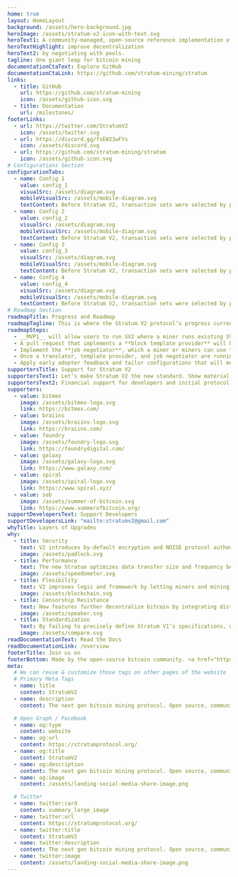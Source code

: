 ```yaml
---
home: true
layout: HomeLayout
background: /assets/hero-background.jpg
heroImage: /assets/stratum-v2-icon-with-text.svg
heroText1: A community-managed, open-source reference implementation of the Stratum V2 protocol. Stratum V2 increases security, makes data transfers more efficient, and reduces mining infrastructure requirements. It also introduces three new sub-protocols that let miners select transaction sets and
heroTextHighlight: improve decentralization
heroText2: by negotiating with pools.
tagline: One giant leap for bitcoin mining
documentationCtaText: Explore GitHub
documentationCtaLink: https://github.com/stratum-mining/stratum
links:
  - title: GitHub
    url: https://github.com/stratum-mining
    icon: /assets/github-icon.svg
  - title: Documentation
    url: /milestones/
footerLinks:
  - url: https://twitter.com/StratumV2
    icon: /assets/twitter.svg
  - url: https://discord.gg/fsEW23wFYs
    icon: /assets/discord.svg
  - url: https://github.com/stratum-mining/stratum
    icon: /assets/github-icon.svg
# Configurations Section
configurationTabs: 
  - name: Config 1
    value: config_1
    visualSrc: /assets/diagram.svg
    mobileVisualSrc: /assets/mobile-diagram.svg
    textContent: Before Stratum V2, transaction sets were selected by pools. With a complete SV2 configuration they’re selected by individual miners, making the network more censorship-resistant.
  - name: Config 2
    value: config_2
    visualSrc: /assets/diagram.svg
    mobileVisualSrc: /assets/mobile-diagram.svg
    textContent: Before Stratum V2, transaction sets were selected by pools. With a complete SV2 configuration they’re selected by individual miners, making the network more censorship-resistant.
  - name: Config 3
    value: config_3
    visualSrc: /assets/diagram.svg
    mobileVisualSrc: /assets/mobile-diagram.svg
    textContent: Before Stratum V2, transaction sets were selected by pools. With a complete SV2 configuration they’re selected by individual miners, making the network more censorship-resistant.
  - name: Config 4
    value: config_4
    visualSrc: /assets/diagram.svg
    mobileVisualSrc: /assets/mobile-diagram.svg
    textContent: Before Stratum V2, transaction sets were selected by pools. With a complete SV2 configuration they’re selected by individual miners, making the network more censorship-resistant.
# Roadmap Section
roadmapTitle: Progress and Roadmap
roadmapTagline: This is where the Stratum V2 protocol’s progress currently stands.
roadmapSteps:
  - __MVP1__ will allow users to run SV2 where a miner runs existing SV1 firmware with a proxy that translates messages into SV2. In this configuration, the pool selects transactions.
  - A pull request that implements a **block template provider** will be submitted to the Bitcoin Core repository for review which will make MVP1 complete.
  - Implement the **job negotiator**, which a miner or miners can use to negotiate a block template with a pool.
  - Once a translator, template provider, and job negotiator are running, we will launch an MVP2. In this configuration, a miner handles mempool transaction selection, and the pool accepts it.
  - Apply early adopter feedback and tailor configurations that will move MVP1 and MVP2 from beta to production-ready.
supportersTitle: Support for Stratum V2
supportersText1: Let’s make Stratum V2 the new standard. Show material support or indicate your approval of the protocol direction.
supportersText2: Financial support for developers and initial protocol development (A-Z)
supporters:
  - value: bitmex
    image: /assets/bitmex-logo.svg
    link: https://bitmex.com/
  - value: braiins
    image: /assets/braiins-logo.svg
    link: https://braiins.com/
  - value: foundry
    image: /assets/foundry-logo.svg
    link: https://foundrydigital.com/
  - value: galaxy
    image: /assets/galaxy-logo.svg
    link: https://www.galaxy.com/
  - value: spiral
    image: /assets/spiral-logo.svg
    link: https://www.spiral.xyz/
  - value: sob
    image: /assets/summer-of-bitcoin.svg
    link: https://www.summerofbitcoin.org/
supportDevelopersText: Support Developers
supportDevelopersLink: "mailto:stratumv2@gmail.com"
whyTitle: Layers of Upgrades
why:
  - title: Security
    text: V2 introduces by-default encryption and NOISE protocol authentication, hardening the protocol against man-in-the-middle attacks.
    image: /assets/padlock.svg
  - title: Performance
    text: The new Stratum optimizes data transfer size and frequency between miners, proxies, and pool operators, creating higher submission rates while reducing hash rate variance (miner payouts).
    image: /assets/speedometer.svg
  - title: Flexibility
    text: V2 improves logic and framework by letting miners and mining pools running V1 make incremental and modular improvements. These implementations can communicate via pool and client-side proxy translations with minimal tradeoffs.
    image: /assets/blockchain.svg
  - title: Censorship Resistance
    text: New features further decentralize bitcoin by integrating distributed transaction selections into the protocol, letting end-miners build and select transaction sets and block templates.
    image: /assets/speaker.svg
  - title: Standardization
    text: By failing to precisely define Stratum V1’s specifications, we inadvertently created multiple implementations with varying semi-compatible dialects. Stratum V2 fixes this by defining its protocol parameters to ensure cross-compatibility between and pools and end-mining devices.
    image: /assets/compare.svg
readDocumentationText: Read the Docs
readDocumentationLink: /overview
footerTitle: Join us on
footerBottom: Made by the open-source bitcoin community. <a href="https://www.freepik.com/free-vector/space-illustration-night-alien-fantasy-landscape_5603523.htm" rel="nofollow noindex">Image by vectorpouch</a> on Freepik.
meta:
  # We can reuse & customize those tags on other pages of the website
  # Primary Meta Tags
  - name: title
    content: StratumV2
  - name: description
    content: The next gen bitcoin mining protocol. Open source, community-ran, complete implementation of Stratum V2.

  # Open Graph / Facebook
  - name: og:type
    content: website
  - name: og:url
    content: https://stratumprotocol.org/
  - name: og:title
    content: StratumV2
  - name: og:description
    content: The next gen bitcoin mining protocol. Open source, community-ran, complete implementation of Stratum V2.
  - name: og:image
    content: /assets/landing-social-media-share-image.png

  # Twitter
  - name: twitter:card
    content: summary_large_image
  - name: twitter:url
    content: https://stratumprotocol.org/
  - name: twitter:title
    content: StratumV2
  - name: twitter:description
    content: The next gen bitcoin mining protocol. Open source, community-ran, complete implementation of Stratum V2.
  - name: twitter:image
    content: /assets/landing-social-media-share-image.png
---
```

